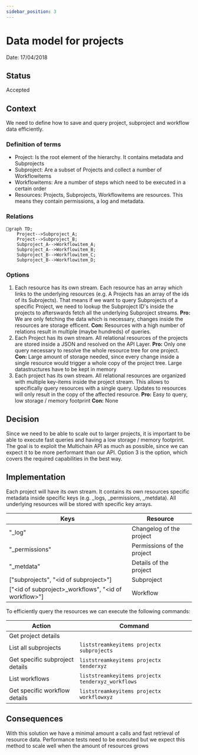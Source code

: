 ```yaml
---
sidebar_position: 3
---
```

# Data model for projects

Date: 17/04/2018

## Status

Accepted

## Context

We need to define how to save and query project, subproject and workflow data efficiently.

### Definition of terms
* Project: Is the root element of the hierarchy. It contains metadata and Subprojects
* Subproject: Are a subset of Projects and collect a number of Workflowitems
* Workflowitems: Are a number of steps which need to be executed in a certain order
* Resources: Projects, Subprojects, Workflowitems are resources. This means they contain permissions, a log and metadata.

### Relations
```mermaid
graph TD;
    Project-->Subproject_A;
    Project-->Subproject_B;
    Subproject_A-->Workflowitem_A;
    Subproject_A-->Workflowitem_B;
    Subproject_B-->Workflowitem_C;
    Subproject_B-->Workflowitem_D;
```

### Options
1. Each resource has its own stream. Each resource has an array which links to the underlying resources (e.g. A Projects has an array of the ids of its Subrojects). That means if we want to query Subprojects of a specific Project, we need to lookup the Subproject ID's inside the projects to afterswards fetch all the underlying Subproject streams. **Pro:** We are only fetching the data which is necessary, changes inside the resources are storage efficent. **Con:** Resources with a high number of relations result in multiple (maybe hundreds) of queries.
2. Each Project has its own stream. All relational resources of the projects are stored inside a JSON and resolved on the API Layer. **Pro:** Only one query necessary to resolve the whole resource tree for one project. **Con:** Large amount of storage needed, since every change inside a single resource would trigger a whole copy of the project tree. Large datastructures have to be kept in memory
3. Each project has its own stream. All relational resources are organized with multiple key-items inside the project stream. This allows to specifically query resources with a single query. Updates to resources will only result in the copy of the affected resource. **Pro:** Easy to query, low storage / memory footprint **Con:** None


## Decision
Since we need to be able to scale out to larger projects, it is important to be able to execute fast queries and having a low storage / memory footprint. The goal is to exploit the Multichain API as much as possible, since we can expect it to be more performant than our API. Option 3 is the option, which covers the required capabilities in the best way.

## Implementation

Each project will have its own stream. It contains its own resources specific metadata inside specific keys (e.g. _logs, _permissions, _metdata). All underlying resources will be stored with specific key arrays.

| Keys                                                     | Resource                   |
| -------------------------------------------------------- | -------------------------- |
| "_log"                                                   | Changelog of the project   |
| "_permissions"                                           | Permissions of the project |
| "_metdata"                                               | Details of the project     |
| ["subprojects", "\<id of subproject\>"]                  | Subproject                 |
| ["\<id of subproject\>_workflows", "\<id of workflow\>"] | Workflow                   |

To efficiently query the resources we can execute the following commands:

| Action                          | Command                                                 |
| ------------------------------- | ------------------------------------------------------- |
| Get project details             |                                                         |
| List all subprojects            | ``` liststreamkeyitems projectx subprojects ```         |
| Get specific subproject details | ``` liststreamkeyitems projectx tenderxyz ```           |
| List workflows                  | ``` liststreamkeyitems projectx tenderxyz_workflows ``` |
| Get specific workflow details   | ``` liststreamkeyitems projectx workflowxyz ```         |

## Consequences
With this solution we have a minimal amount a calls and fast retrieval of resource data. Performance tests need to be executed but we expect this method to scale well when the amount of resources grows

